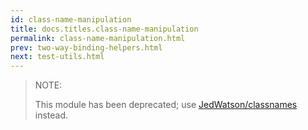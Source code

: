 ```yaml
---
id: class-name-manipulation
title: docs.titles.class-name-manipulation
permalink: class-name-manipulation.html
prev: two-way-binding-helpers.html
next: test-utils.html
---
```


> NOTE:
>
> This module has been deprecated; use [JedWatson/classnames](https://github.com/JedWatson/classnames) instead.

